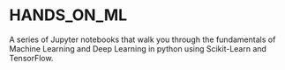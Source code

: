 # HANDS_ON_ML
A series of Jupyter notebooks that walk you through the fundamentals of Machine Learning and Deep Learning in python using Scikit-Learn and TensorFlow.
